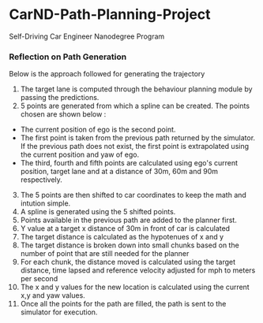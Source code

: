 # CarND-Path-Planning-Project
Self-Driving Car Engineer Nanodegree Program
   
### Reflection on Path Generation
Below is the approach followed for generating the trajectory

1. The target lane is computed through the behaviour planning module by passing the predictions.
1. 5 points are generated from which a spline can be created.  The points chosen are shown below :
*  The current position of ego is the second point.
*  The first point is taken from the previous path returned by the simulator.  If the previous path does not exist, the first point is extrapolated using the current position and yaw of ego.
*  The third, fourth and fifth points are calculated using ego's current position, target lane and at a distance of 30m, 60m and 90m respectively.
3. The 5 points are then shifted to car coordinates to keep the math and intution simple.
1. A spline is generated using the 5 shifted points.
1. Points available in the previous path are added to the planner first.
1. Y value at a target x distance of 30m in front of car is calculated
1. The target distance is calculated as the hypotenues of x and y
1. The target distance is broken down into small chunks based on the number of point that are still needed for the planner
1. For each chunk, the distance moved is calculated using the target distance, time lapsed and reference velocity adjusted for mph to meters per second
1. The x and y values for the new location is calculated using the current x,y and yaw values.
1. Once all the points for the path are filled, the path is sent to the simulator for execution.
